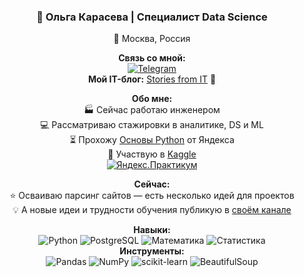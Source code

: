 <div align="center">
  <h3>🌱 Ольга Карасева | Специалист Data Science</h3>

  <p>📍 Москва, Россия</p>

  <p>
    <strong>Связь со мной:</strong><br>
    <a href="https://t.me/wendywelder" target="_blank">
      <img src="https://img.shields.io/badge/-Telegram-0088cc?style=flat&logo=Telegram&logoColor=white" alt="Telegram">
    </a><br>
    <strong>Мой IT-блог:</strong> <a href="https://t.me/stories_from_it" target="_blank">Stories from IT</a> 🚀
  </p>

  <p>
    <strong>Обо мне:</strong><br>
    🏭 Сейчас работаю инженером<br>
    💻 Рассматриваю стажировки в аналитике, DS и ML<br>
    ⏳ Прохожу <a href="https://github.com/olbecute/handbook_yandex_Python" target="_blank">Основы Python</a> от Яндекса<br>
    🌸 Участвую в <a href="https://www.kaggle.com/competitions/playground-series-s5e3" target="_blank">Kaggle</a><br>
    <a href="https://github.com/olbecute/yandex_data_science" target="_blank">
      <img src="https://img.shields.io/badge/Проекты_Яндекс.Практикума-FFCC00?style=for-the-badge&logo=yandex&logoColor=000000" alt="Яндекс.Практикум">
    </a><br>
  </p>

  <p>
    <strong>Сейчас:</strong><br>
    ⭐ Осваиваю парсинг сайтов — есть несколько идей для проектов<br>
    💡 А новые идеи и трудности обучения публикую в <a href="https://t.me/stories_from_it" target="_blank">своём канале</a><br>
  </p>
  
  <div>
    <strong>Навыки:</strong><br>
    <img src="https://img.shields.io/badge/Python-3776AB?style=for-the-badge&logo=python&logoColor=white" alt="Python">
    <img src="https://img.shields.io/badge/PostgreSQL-4169E1?style=for-the-badge&logo=postgresql&logoColor=white" alt="PostgreSQL">
    <img src="https://img.shields.io/badge/Математика-4B32C3?style=for-the-badge" alt="Математика">
    <img src="https://img.shields.io/badge/Статистика-FF6B6B?style=for-the-badge" alt="Статистика">
  </div>

  <div>
    <strong>Инструменты:</strong><br>
    <img src="https://img.shields.io/badge/Pandas-150458?style=for-the-badge&logo=pandas&logoColor=white" alt="Pandas">
    <img src="https://img.shields.io/badge/NumPy-013243?style=for-the-badge&logo=numpy&logoColor=white" alt="NumPy">
    <img src="https://img.shields.io/badge/scikit--learn-F7931E?style=for-the-badge&logo=scikit-learn&logoColor=white" alt="scikit-learn">
    <img src="https://img.shields.io/badge/BeautifulSoup-44B12B?style=for-the-badge" alt="BeautifulSoup">
  </div>
</div>
